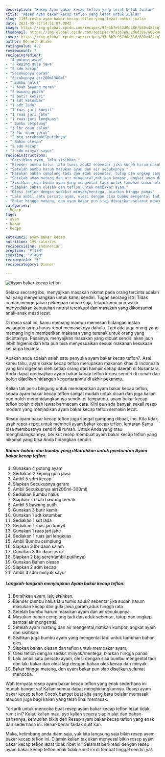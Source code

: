 ```yaml
---
description: "Resep Ayam bakar kecap teflon yang lezat Untuk Jualan"
title: "Resep Ayam bakar kecap teflon yang lezat Untuk Jualan"
slug: 1195-resep-ayam-bakar-kecap-teflon-yang-lezat-untuk-jualan
date: 2021-05-21T14:51:07.084Z
image: https://img-global.cpcdn.com/recipes/9fa3b7e952d0d386/680x482cq70/ayam-bakar-kecap-teflon-foto-resep-utama.jpg
thumbnail: https://img-global.cpcdn.com/recipes/9fa3b7e952d0d386/680x482cq70/ayam-bakar-kecap-teflon-foto-resep-utama.jpg
cover: https://img-global.cpcdn.com/recipes/9fa3b7e952d0d386/680x482cq70/ayam-bakar-kecap-teflon-foto-resep-utama.jpg
author: Kenneth Blake
ratingvalue: 4.2
reviewcount: 7
recipeingredient:
- "4 potong ayam"
- "2 keping gula jawa"
- "5 sdm kecap"
- "Secukupnya garam"
- "Secukupnya air200ml300ml"
- " Bumbu halus"
- "7 buah bawang merah"
- "5 bawang putih"
- "3 butir kemiri"
- "1 sdt ketumbar"
- "1 sdt lada"
- "1 ruas jari kunyit"
- "1 ruas jari jahe"
- "1 ruas jari lengkuas"
- " Bumbu cemplung"
- "3 lbr daun salam"
- "3 lbr daun jeruk"
- "2 btg serehambilputihnya"
- " Bahan olesan"
- "2 sdm kecap"
- "3 sdm minyak sayur"
recipeinstructions:
- "Bersihkan ayam, lalu sisihkan."
- "Blender bumbu halus lalu tumis aduk2 sebentar jika sudah harum masukan kecap dan gula jawa,garam,aduk hingga rata"
- "Setelah bumbu harum masukan ayam dan air secukupnya."
- "Masukan bahan cemplung tadi dan aduk sebentar, tutup dan ungkep sampai air mengental."
- "Setelah ayam matang dan air mengental,matikan kompor, angkat ayam dan sisihkan."
- "Sisihkan juga bumbu ayam yang mengental tadi untuk tambhan bahan oles."
- "Siapkan bahan olesan dan teflon untuk membakar ayam,"
- "Olesi teflon dengan sedikit minyak/mentega, biarkan hingga panas"
- "Lalu ambil satu persatu ayam, olesi dengan sisa bumbu mengental tadi dan lalu bakar dan olesi lagi dengan bahan oles kecap dan minyak."
- "Bakar hingga matang, dan ayam bakar pun siap disajikan.selamat mencoba."
categories:
- Resep
tags:
- ayam
- bakar
- kecap

katakunci: ayam bakar kecap 
nutrition: 199 calories
recipecuisine: Indonesian
preptime: "PT17M"
cooktime: "PT48M"
recipeyield: "3"
recipecategory: Dinner

---
```



![Ayam bakar kecap teflon](https://img-global.cpcdn.com/recipes/9fa3b7e952d0d386/680x482cq70/ayam-bakar-kecap-teflon-foto-resep-utama.jpg)

Selaku seorang ibu, menyajikan masakan nikmat pada orang tercinta adalah hal yang menyenangkan untuk kamu sendiri. Tugas seorang istri Tidak cuman mengerjakan pekerjaan rumah saja, tetapi kamu pun wajib menyediakan kebutuhan nutrisi tercukupi dan masakan yang dikonsumsi anak-anak mesti lezat.

Di masa  saat ini, kamu memang mampu memesan hidangan instan walaupun tanpa harus repot memasaknya dahulu. Tapi ada juga orang yang memang ingin memberikan makanan yang terenak untuk orang yang dicintainya. Pasalnya, menyajikan masakan yang dibuat sendiri akan jauh lebih higienis dan kita pun bisa menyesuaikan sesuai makanan kesukaan keluarga tercinta. 



Apakah anda adalah salah satu penyuka ayam bakar kecap teflon?. Asal kamu tahu, ayam bakar kecap teflon merupakan makanan khas di Indonesia yang kini digemari oleh setiap orang dari hampir setiap daerah di Nusantara. Anda dapat menyajikan ayam bakar kecap teflon kreasi sendiri di rumah dan boleh dijadikan hidangan kegemaranmu di akhir pekanmu.

Kalian tak perlu bingung untuk mendapatkan ayam bakar kecap teflon, sebab ayam bakar kecap teflon sangat mudah untuk dicari dan juga kalian pun boleh menghidangkannya sendiri di tempatmu. ayam bakar kecap teflon boleh diolah lewat bermacam cara. Kini pun ada banyak sekali resep modern yang menjadikan ayam bakar kecap teflon semakin lezat.

Resep ayam bakar kecap teflon juga sangat gampang dibuat, lho. Kita tidak usah repot-repot untuk membeli ayam bakar kecap teflon, lantaran Kamu bisa membuatnya sendiri di rumah. Untuk Anda yang mau menghidangkannya, berikut resep membuat ayam bakar kecap teflon yang nikamat yang bisa Anda hidangkan sendiri.

<!--inarticleads1-->

##### Bahan-bahan dan bumbu yang dibutuhkan untuk pembuatan Ayam bakar kecap teflon:

1. Gunakan 4 potong ayam
1. Sediakan 2 keping gula jawa
1. Ambil 5 sdm kecap
1. Siapkan Secukupnya garam
1. Ambil Secukupnya air(200ml-300ml)
1. Sediakan  Bumbu halus
1. Siapkan 7 buah bawang merah
1. Ambil 5 bawang putih
1. Gunakan 3 butir kemiri
1. Gunakan 1 sdt ketumbar
1. Sediakan 1 sdt lada
1. Sediakan 1 ruas jari kunyit
1. Gunakan 1 ruas jari jahe
1. Sediakan 1 ruas jari lengkuas
1. Ambil  Bumbu cemplung
1. Siapkan 3 lbr daun salam
1. Gunakan 3 lbr daun jeruk
1. Siapkan 2 btg sereh(ambil.putihnya)
1. Gunakan  Bahan olesan
1. Siapkan 2 sdm kecap
1. Ambil 3 sdm minyak sayur




<!--inarticleads2-->

##### Langkah-langkah menyiapkan Ayam bakar kecap teflon:

1. Bersihkan ayam, lalu sisihkan.
1. Blender bumbu halus lalu tumis aduk2 sebentar jika sudah harum masukan kecap dan gula jawa,garam,aduk hingga rata
1. Setelah bumbu harum masukan ayam dan air secukupnya.
1. Masukan bahan cemplung tadi dan aduk sebentar, tutup dan ungkep sampai air mengental.
1. Setelah ayam matang dan air mengental,matikan kompor, angkat ayam dan sisihkan.
1. Sisihkan juga bumbu ayam yang mengental tadi untuk tambhan bahan oles.
1. Siapkan bahan olesan dan teflon untuk membakar ayam,
1. Olesi teflon dengan sedikit minyak/mentega, biarkan hingga panas
1. Lalu ambil satu persatu ayam, olesi dengan sisa bumbu mengental tadi dan lalu bakar dan olesi lagi dengan bahan oles kecap dan minyak.
1. Bakar hingga matang, dan ayam bakar pun siap disajikan.selamat mencoba.




Wah ternyata resep ayam bakar kecap teflon yang enak sederhana ini mudah banget ya! Kalian semua dapat menghidangkannya. Resep ayam bakar kecap teflon Cocok banget buat kita yang baru belajar memasak ataupun juga bagi kalian yang telah lihai memasak.

Tertarik untuk mencoba buat resep ayam bakar kecap teflon lezat tidak rumit ini? Kalau kalian mau, ayo kalian segera siapin alat dan bahan-bahannya, kemudian bikin deh Resep ayam bakar kecap teflon yang enak dan sederhana ini. Benar-benar taidak sulit kan. 

Maka, ketimbang anda diam saja, yuk kita langsung saja bikin resep ayam bakar kecap teflon ini. Dijamin kalian tak akan menyesal bikin resep ayam bakar kecap teflon lezat tidak ribet ini! Selamat berkreasi dengan resep ayam bakar kecap teflon enak tidak rumit ini di tempat tinggal sendiri,ya!.

